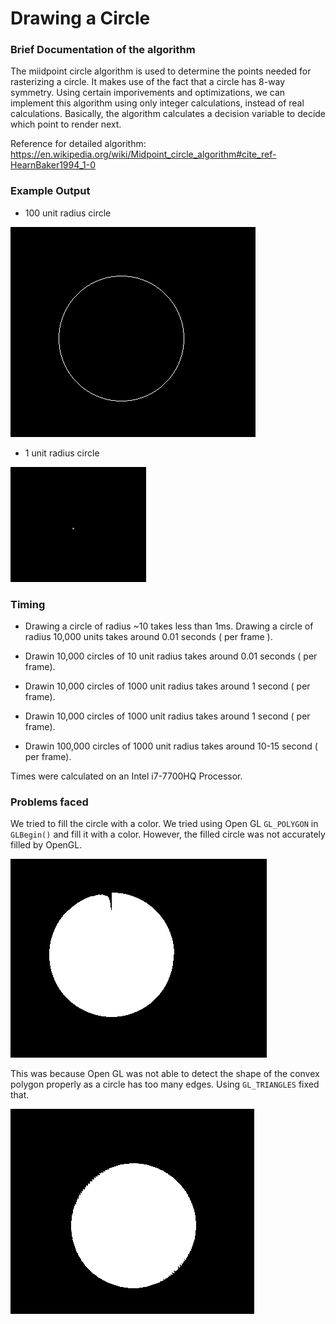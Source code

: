 # Drawing a Circle

### Brief Documentation of the algorithm

The miidpoint circle algorithm is used to determine the points needed for rasterizing a circle. It makes use of the fact that a circle has 8-way symmetry. Using certain imporivements and optimizations, we can implement this
algorithm using only integer calculations, instead of real calculations.
Basically, the algorithm calculates a decision variable to decide which point to render next.

Reference for detailed algorithm: https://en.wikipedia.org/wiki/Midpoint_circle_algorithm#cite_ref-HearnBaker1994_1-0

### Example Output

- 100 unit radius circle

![100](screenshots/circle-100.png)

- 1 unit radius circle

![1](screenshots/circle-1.png)

### Timing

- Drawing a circle of radius ~10 takes less than 1ms. Drawing a circle of radius 10,000 units takes around 0.01 seconds ( per frame ).

- Drawin 10,000 circles of 10 unit radius takes around 0.01 seconds ( per frame).

- Drawin 10,000 circles of 1000 unit radius takes around 1 second ( per frame).

- Drawin 10,000 circles of 1000 unit radius takes around 1 second ( per frame).

- Drawin 100,000 circles of 1000 unit radius takes around 10-15 second ( per frame).

Times were calculated on an Intel i7-7700HQ Processor.

### Problems faced

We tried to fill the circle with a color. We tried using Open GL `GL_POLYGON` in `GLBegin()`
and fill it with a color. However, the filled circle was not accurately filled by OpenGL.

![filled circle](screenshots/circle-filled.png)

This was because Open GL was not able to detect the shape of the convex polygon properly as a circle has too many edges. Using `GL_TRIANGLES` fixed that.

![fixed circle](screenshots/circle-fixed.png)
